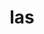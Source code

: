---
category: 3-letters
denotation: null
name: las
reference_link: https://www.etymonline.com/word/las
root_language: null
root_name: null
title: las
type: free
word_sums:
- respelling: las
  sum: 'Las + '
---